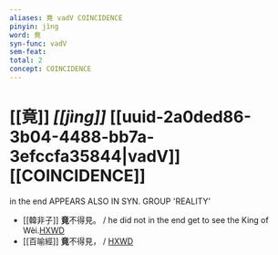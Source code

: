 ```yaml
---
aliases: 竟 vadV COINCIDENCE
pinyin: jìng
word: 竟
syn-func: vadV
sem-feat: 
total: 2
concept: COINCIDENCE 
---
```

# [[竟]] *[[jìng]]*  [[uuid-2a0ded86-3b04-4488-bb7a-3efccfa35844|vadV]] [[COINCIDENCE]]
in the end APPEARS ALSO IN SYN. GROUP 'REALITY'
 - [[韓非子]] **竟**不得見。 / he did not in the end get to see the King of Wèi.[HXWD](https://hxwd.org/textview.html?location=KR3c0005_tls_030-41a.6)
 - [[百喻經]] **竟**不得見， / [HXWD](https://hxwd.org/textview.html?location=KR6b0066_T_001-0545b.59)